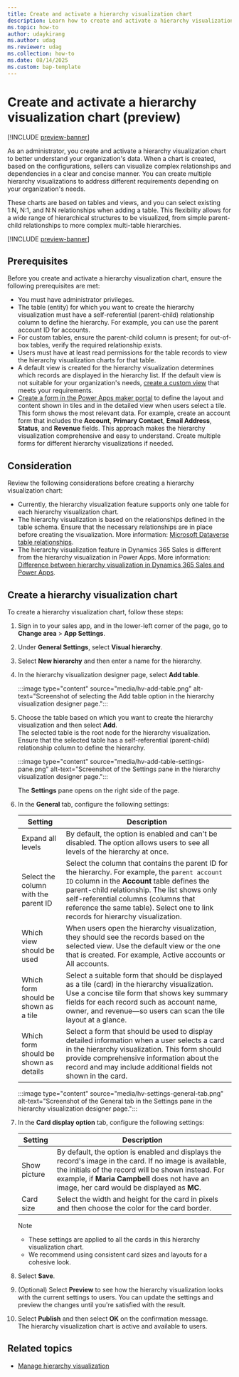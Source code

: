 ```yaml
---
title: Create and activate a hierarchy visualization chart
description: Learn how to create and activate a hierarchy visualization chart to better understand your data.
ms.topic: how-to
author: udaykirang
ms.author: udag
ms.reviewer: udag
ms.collection: how-to
ms.date: 08/14/2025
ms.custom: bap-template 
---
```


# Create and activate a hierarchy visualization chart (preview)

[!INCLUDE [preview-banner](~/../shared-content/shared/preview-includes/preview-banner.md)]

As an administrator, you create and activate a hierarchy visualization chart to better understand your organization's data. When a chart is created, based on the configurations, sellers can visualize complex relationships and dependencies in a clear and concise manner. You can create multiple hierarchy visualizations to address different requirements depending on your organization's needs.

These charts are based on tables and views, and you can select existing 1:N, N:1, and N:N relationships when adding a table. This flexibility allows for a wide range of hierarchical structures to be visualized, from simple parent-child relationships to more complex multi-table hierarchies.  

[!INCLUDE [preview-banner](~/../shared-content/shared/preview-includes/preview-note-d365.md)]

## Prerequisites

Before you create and activate a hierarchy visualization chart, ensure the following prerequisites are met:

- You must have administrator privileges.  
- The table (entity) for which you want to create the hierarchy visualization must have a self-referential (parent-child) relationship column to define the hierarchy. For example, you can use the parent account ID for accounts.  
- For custom tables, ensure the parent-child column is present; for out-of-box tables, verify the required relationship exists.  
- Users must have at least read permissions for the table records to view the hierarchy visualization charts for that table.  
- A default view is created for the hierarchy visualization determines which records are displayed in the hierarchy list. If the default view is not suitable for your organization's needs, [create a custom view](customize-views.md) that meets your requirements.  
- [Create a form in the Power Apps maker portal](/power-apps/maker/model-driven-apps/create-and-edit-forms) to define the layout and content shown in tiles and in the detailed view when users select a tile. This form shows the most relevant data. For example, create an account form that includes the **Account**, **Primary Contact**, **Email Address**, **Status**, and **Revenue** fields. This approach makes the hierarchy visualization comprehensive and easy to understand. Create multiple forms for different hierarchy visualizations if needed.  

## Consideration

Review the following considerations before creating a hierarchy visualization chart:

- Currently, the hierarchy visualization feature supports only one table for each hierarchy visualization chart.  
- The hierarchy visualization is based on the relationships defined in the table schema. Ensure that the necessary relationships are in place before creating the visualization. More information: [Microsoft Dataverse table relationships](/power-platform/admin/dataverse-relationships).
- The hierarchy visualization feature in Dynamics 365 Sales is different from the hierarchy visualization in Power Apps. More information: [Difference between hierarchy visualization in Dynamics 365 Sales and Power Apps](hierarchy-visualization.md#difference-between-hierarchy-visualization-in-dynamics-365-sales-and-power-apps). 

## Create a hierarchy visualization chart

To create a hierarchy visualization chart, follow these steps:

1. Sign in to your sales app, and in the lower-left corner of the page, go to **Change area** > **App Settings**.  
1. Under **General Settings**, select **Visual hierarchy**.  
1. Select **New hierarchy** and then enter a name for the hierarchy.  
1. In the hierarchy visualization designer page, select **Add table**.  

    :::image type="content" source="media/hv-add-table.png" alt-text="Screenshot of selecting the Add table option in the hierarchy visualization designer page.":::

1. Choose the table based on which you want to create the hierarchy visualization and then select **Add**.  
    The selected table is the root node for the hierarchy visualization. Ensure that the selected table has a self-referential (parent-child) relationship column to define the hierarchy.

    :::image type="content" source="media/hv-add-table-settings-pane.png" alt-text="Screenshot of the Settings pane in the hierarchy visualization designer page.":::

    The **Settings** pane opens on the right side of the page.

1. In the **General** tab, configure the following settings:

    | Setting | Description |
    |---------|-------------|
    | Expand all levels | By default, the option is enabled and can't be disabled. The option allows users to see all levels of the hierarchy at once. |
    | Select the column with the parent ID | Select the column that contains the parent ID for the hierarchy. For example, the `parent account ID` column in the **Account** table defines the parent-child relationship. The list shows only self-referential columns (columns that reference the same table). Select one to link records for hierarchy visualization. |
    | Which view should be used | When users open the hierarchy visualization, they should see the records based on the selected view. Use the default view or the one that is created. For example, Active accounts or All accounts. |
    | Which form should be shown as a tile | Select a suitable form that should be displayed as a tile (card) in the hierarchy visualization. Use a concise tile form that shows key summary fields for each record such as account name, owner, and revenue&mdash;so users can scan the tile layout at a glance. |
    | Which form should be shown as details | Select a form that should be used to display detailed information when a user selects a card in the hierarchy visualization. This form should provide comprehensive information about the record and may include additional fields not shown in the card. |

    :::image type="content" source="media/hv-settings-general-tab.png" alt-text="Screenshot of the General tab in the Settings pane in the hierarchy visualization designer page.":::

1. In the **Card display option** tab, configure the following settings:  

    | Setting | Description |
    |---------|-------------|
    | Show picture | By default, the option is enabled and displays the record's image in the card. If no image is available, the initials of the record will be shown instead. For example, if **Maria Campbell** does not have an image, her card would be displayed as **MC**. |
    | Card size | Select the width and height for the card in pixels and then choose the color for the card border. |

    > [!NOTE]
    > - These settings are applied to all the cards in this hierarchy visualization chart.
    > - We recommend using consistent card sizes and layouts for a cohesive look.

1. Select **Save**.
1. (Optional) Select **Preview** to see how the hierarchy visualization looks with the current settings to users. You can update the settings and preview the changes until you're satisfied with the result.  
1. Select **Publish** and then select **OK** on the confirmation message.  
    The hierarchy visualization chart is active and available to users. 

## Related topics

- [Manage hierarchy visualization](manage-hierarchy-visualizations.md)
<!--- [Examples of hierarchy visualization](examples-hierarchy-visualizations.md)-->